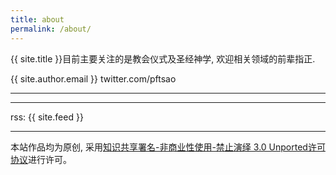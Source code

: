 ```yaml
---
title: about
permalink: /about/
---
```


{{ site.title }}目前主要关注的是教会仪式及圣经神学, 欢迎相关领域的前辈指正.

{{ site.author.email }}
twitter.com/pftsao

---------


--------

rss: {{ site.feed }}


----------

本站作品均为原创, 采用[知识共享署名-非商业性使用-禁止演绎 3.0 Unported许可协议](http://creativecommons.org/licenses/by-nc-nd/3.0/)进行许可。

